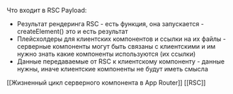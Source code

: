Что входит в RSC Payload:
- Результат рендеринга RSC - есть функция, она запускается - createElement() это и есть результат
- Плейсхолдеры для клиентских компонентов и ссылки на их файлы - серверные компоненты могут быть связаны с клиентскими и им нужно знать какие компоненты используются (их ссылки)
- Данные передаваемые от RSC к клиентскому компоненту - данные нужны, иначе клиентские компоненты не будут иметь смысла
  

[[Жизненный цикл серверного компонента в App Router]] [[RSC]]